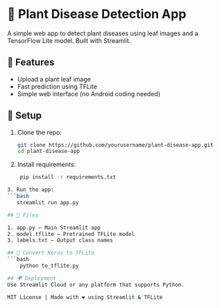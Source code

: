 # 🌱 Plant Disease Detection App

A simple web app to detect plant diseases using leaf images and a TensorFlow Lite model. Built with Streamlit.

## 🚀 Features
- Upload a plant leaf image
- Fast prediction using TFLite
- Simple web interface (no Android coding needed)

## 🧰 Setup

1. Clone the repo:
   ```bash
   git clone https://github.com/yourusername/plant-disease-app.git
   cd plant-disease-app

2. Install requirements:
```bash
    pip install -r requirements.txt

3. Run the app:
```bash
   streamlit run app.py

## 📁 Files

1. app.py – Main Streamlit app
2. model.tflite – Pretrained TFLite model
3. labels.txt – Output class names

## 🧠 Convert Keras to TFLite
```bash 
    python to_tflite.py

## 🌍 Deployment
Use Streamlit Cloud or any platform that supports Python.

MIT License | Made with ❤️ using Streamlit & TFLite
